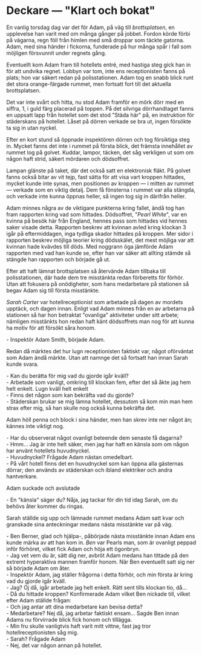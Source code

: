 <!-- @format -->

# Deckare — "Klart och bokat"

<!-- With a strict 2 A4 page limit, I'm unsure about wasting too much time with an introduction, but it also makes for a compelling story-->

En vanlig torsdag dag var det för Adam, på väg till _brottsplatsen_, en upplevelse han varit med om många gånger på jobbet. Fordon körde förbi på vägarna, regn föll från himlen med små droppar som täckte gatorna. Adam, med sina händer i fickorna, funderade på hur många spår i fall som möjligen försvunnit under regnets gång.

Eventuellt kom Adam fram till hotellets entré, med hastiga steg gick han in för att undvika regnet. Lobbyn var tom, inte ens receptionisten fanns på plats; hon var säkert redan på polisstationen. Adam tog en snabb blick runt det stora orange-färgade rummet, men fortsatt fort till det aktuella brottsplatsen.

Det var inte svårt och hitta, nu stod Adam framför en mörk dörr med en siffra, 1, i guld färg placerad på toppen. På det silvriga dörrhandtaget fanns en uppsatt lapp från hotellet som det stod "Städa här" på, en instruktion för städerskans på hotellet. Låset på dörren verkade se bra ut, ingen försökte ta sig in utan nyckel.

Efter en kort stund så öppnade inspektören dörren och tog försiktiga steg in. Mycket fanns det inte i rummet på första blick, det främsta innehållet av rummet log på golvet. Kuddar, lampor, täcken, det såg verkligen ut som om någon haft strid, säkert mördaren och dödsoffret.

Lampan glänste på taket, där det också satt en elektronisk fläkt. På golvet fanns också bitar av vit tejp, fast sätta för att visa vart kroppen hittades, mycket kunde inte synas, men positionen av kroppen — i mitten av rummet — verkade som en viktig detalj. Dem få fönsterna i rummet var alla stängda, och verkade inte kunna öppnas heller, så ingen tog sig in därifrån heller.

Adam minnes några av de viktigare punkterna kring fallet, ändå tog han fram rapporten kring vad som hittades. Dödsoffret, "_Pearl White_", var en kvinna på besök här från England, hennes pass som hittades vid hennes saker visade detta. Rapporten beskrev att kvinnan avled kring klockan 3 igår på eftermiddagen, inga tydliga skador hittades på kroppen. Mer sidor i rapporten beskrev möjliga teorier kring dödsskälet, det mest möjliga var att kvinnan hade kvävdes till döds. Med noggrann öga jämförde Adam rapporten med vad han kunde se, efter han var säker att allting stämde så stängde han rapporten och började gå ut.

Efter att haft lämnat brottsplatsen så återvände Adam tillbaka till polisstationen, där hade dem tre misstänkta redan förberetts för förhör. Utan att fokusera på onödigheter, som hans medarbetare på stationen så begav Adam sig till första misstänkte.

_Sarah Carter_ var hotellreceptionist som arbetade på dagen av mordets upptäck, och dagen innan. Enligt vad Adam minnes från en av arbetarna på stationen så har hon betraktat "ovanliga" aktiviteter under sitt arbete; nämligen misstänkts hon redan haft känt dödsoffrets man nog för att kunna ha motiv för att försökt såra honom.

\- Inspektör Adam Smith, började Adam.

Redan då märktes det hur lugn receptionisten faktiskt var, något oförväntat som Adam ändå märkte. Utan att namnge det så fortsatt han innan Sarah kunde svara.

\- Kan du berätta för mig vad du gjorde igår kväll? \
\- Arbetade som vanligt, omkring till klockan fem, efter det så åkte jag hem helt enkelt. Lugn kväll helt enkelt \
\- Finns det någon som kan bekräfta vad du gjorde? \
\- Städerskan brukar se mig lämna hotellet, dessutom så kom min man hem strax efter mig, så han skulle nog också kunna bekräfta det.

Adam höll penna och block i sina händer, men han skrev inte ner något än; kännes inte viktigt nog.

\- Har du observerat något ovanligt beteende dem senaste få dagarna? \
\- Hmm... Jag är inte helt säker, men jag har haft en känsla som om någon har använt hotellets huvudnyckel. \
\- Huvudnyckel? Frågade Adam nästan omedelbart. \
\- På vårt hotell finns det en huvudnyckel som kan öppna alla gästernas dörrar; den används av städerskan och ibland elektriker och andra hantverkare.

Adam suckade och avslutade

\- En "känsla" säger du? Nåja, jag tackar för din tid idag Sarah, om du behövs åter kommer du ringas.

Sarah ställde sig upp och lämnade rummet medans Adam satt kvar och granskade sina anteckningar medans nästa misstänkte var på väg.

\- Ben Berner, glad och hjälpa-, påbörjade nästa misstänkte innan Adam ens kunde märka av att han kom in. _Ben_ var Pearls man, som är ovanligt peppad inför förhöret, vilket fick Adam och höja ett ögonbryn. \
\- Jag vet vem du är, sätt dig ner, avbröt Adam medans han tittade på den extremt hyperaktiva mannen framför honom. När Ben eventuellt satt sig ner så började Adam om åter. \
\- Inspektör Adam, jag ställer frågorna i detta förhör, och min första är kring vad du gjorde igår kväll. \
\- Jag? Oj då, igår arbetade jag helt enkelt. Rätt sent tills klockan tio, då... \
\- Då du hittade kroppen? Konfirmerade Adam vilket Ben nickade till, vilket efter Adam ställde frågan: \
\- Och jag antar att dina medarbetare kan bevisa detta? \
\- Medarbetare? Nej då, jag arbetar faktiskt ensam... Sagde Ben innan Adams nu förvirrade blick fick honom och tillägga. \
\- Min fru skulle vanligtvis haft varit mitt vittne, fast jag tror hotellreceptionisten såg mig. \
\- Sarah? Frågade Adam \
\- Nej, det var någon annan på hotellet.

<!--I don't really like the suspects being interviewed in a police station, it feels meh but it's easist to construct-->

<!-- Max 2.5 A4 pages, but luckily I can cram in some more space with 11pt text and tabbed paragraph breaks -->
